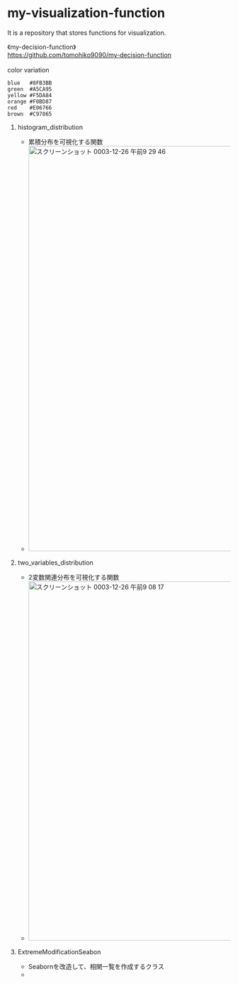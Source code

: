 # my-visualization-function
It is a repository that stores functions for visualization.

《my-decision-function》  
https://github.com/tomohiko9090/my-decision-function  
<br>
color variation  
```
blue   #8FB3BB
green  #A5CA95
yellow #F5DA84
orange #F0BD87
red    #E06766
brown  #C97865
```

1. histogram_distribution 
    - 累積分布を可視化する関数
    - <img width="914" alt="スクリーンショット 0003-12-26 午前9 29 46" src="https://user-images.githubusercontent.com/66200485/147396050-43322b6e-f009-4c8c-9bb2-1bd72d40f4ed.png">
   
2. two_variables_distribution
    - 2変数関連分布を可視化する関数
    -  <img width="810" alt="スクリーンショット 0003-12-26 午前9 08 17" src="https://user-images.githubusercontent.com/66200485/147395835-d7e3d624-6bd5-4142-aea6-669f57b13c23.png">

3. ExtremeModificationSeabon
    - Seabornを改造して、相関一覧を作成するクラス
    - 


